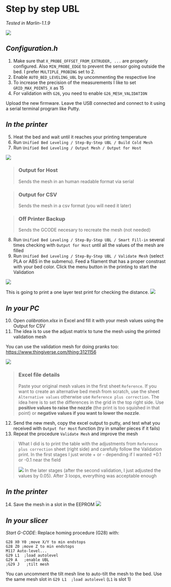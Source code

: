 # Step by step UBL
_Tested in Marlin-1.1.9_

![](img/calibration.PNG)

## _Configuration.h_
1) Make sure that `X_PROBE_OFFSET_FROM_EXTRUDER, ...` are properly configured. Also `MIN_PROBE_EDGE` to prevent the sensor going outside the bed. I prefer `MULTIPLE_PROBING` set to 2. 
2) Enable `AUTO_BED_LEVELING_UBL` by uncommenting the respective line
3) To increase the precision of the measurements I like to set `GRID_MAX_POINTS_X` as 15
4) For validation with `G26`, you need to enable `G26_MESH_VALIDATION`

Upload the new firmware. Leave the USB connected and connect to it using a serial terminal program like Putty.

## _In the printer_
5) Heat the bed and wait until it reaches your printing temperature
6) Run `Unified Bed Leveling / Step-By-Step UBL / Build Cold Mesh`
7) Run `Unified Bed Leveling / Output Mesh / Output for Host`

![](img/output.PNG)

> ### Output for Host
> Sends the mesh in an human readable format via serial

> ### Output for CSV
> Sends the mesh in a csv format (you will need it later)

> ### Off Printer Backup
> Sends the GCODE necesary to recreate the mesh (not needed)

8) Run `Unified Bed Leveling / Step-By-Step UBL / Smart Fill-in` several times checking with `Output for Host` until all the values of the mesh are filled
9) Run `Unified Bed Leveling / Step-By-Step UBL / Validate Mesh` (select PLA or ABS in the submenu). Feed a filament that has a proper constrast with your bed color. Click the menu button in the printing to start the Validation

![](img/validate.PNG)

This is going to print a one layer test print for checking the distance.
![](img/bed.PNG)

## _In your PC_

10) Open _calibration.xlsx_ in Excel and fill it with your mesh values using the Output for CSV
11) The idea is to use the adjust matrix to tune the mesh using the printed validation mesh

You can use the validation mesh for doing pranks too: https://www.thingiverse.com/thing:3121156

![](img/excel.PNG)

>### Excel file details
>
>Paste your original mesh values in the first sheet `Reference`. If you want to create an alternative bed mesh from scratch, use the sheet `Alternative values` otherwise use `Reference plus correction`. The idea here is to set the differences in the grid in the top right side. 
>Use **positive values to raise the nozzle** (the print is too squished in that point) or **negative values if you want to lower the nozzle**.

12) Send the new mesh, copy the excel output to putty, and test what you received with `Output for Host` function (try in smaller pieces if it fails)
13) Repeat the procedure `Validate Mesh` and improve the mesh

>What I did is to print the table with the adjustments from `Reference plus correction` sheet (right side) and carefully follow the Validation print. In the first stages I just wrote + or - depending if I wanted +0.1 or -0.1 near the field
>
>![](img/excel2.PNG)
>In the later stages (after the second validation, I just adjusted the values by 0.05). After 3 loops, everything was acceptable enough

## _In the printer_
14) Save the mesh in a slot in the EEPROM
![](img/save.PNG)

## _In your slicer_

_Start G-CODE_: Replace homing procedure (G28) with:

    G28 X0 Y0 ;move X/Y to min endstops
    G28 Z0 ;move Z to min endstops
    M117 Auto-level...
    G29 L1  ;load autolevel
    G29 A   ;enable UBL
    ;G29 J   ;tilt mesh

You can uncomment the tilt mesh line to auto-tilt the mesh to the bed. Use the same mesh slot in `G29 L1  ;load autolevel` (`L1` is slot 1)
